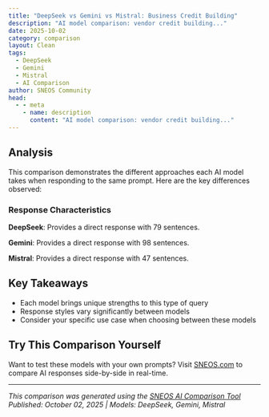 ```yaml
---
title: "DeepSeek vs Gemini vs Mistral: Business Credit Building"
description: "AI model comparison: vendor credit building..."
date: 2025-10-02
category: comparison
layout: Clean
tags:
  - DeepSeek
  - Gemini
  - Mistral
  - AI Comparison
author: SNEOS Community
head:
  - - meta
    - name: description
      content: "AI model comparison: vendor credit building..."
---
```


<ChatComparison
  title="DeepSeek vs Gemini vs Mistral: Business Credit Building"
  prompt="vendor credit building"
  :responses='{
    "DeepSeek": "Of course. \u0022Vendor credit building\u0022 is a powerful strategy for new or small businesses to establish and strengthen their business credit profile.\n\nLet\u0027s break it down into what it is, why it\u0027s important, how it works, and the steps to get started.\n\n### What is Vendor Credit?\n\nVendor credit (also known as trade credit) is an arrangement where a supplier or vendor allows you to purchase their goods or services and pay for them at a later date\u2014typically net 30, net 60, or net 90 days.\n\n**Examples:**\n*   An office supply company lets you order printers and paper and invoice you for payment in 30 days.\n*   A shipping company (like FedEx or UPS) provides you services and sends a bill at the end of the month.\n*   A wholesaler sends you inventory with payment due in 60 days.\n\n### What is Vendor Credit *Building*?\n\nVendor credit building is the **strategic use of these trade credit accounts to establish a positive payment history with business credit bureaus.**\n\nThe key is that the vendor **reports your payment history** to commercial credit bureaus like Dun \u0026 Bradstreet (D\u0026B), Experian Business, and Equifax Small Business. When you make payments on time, you build a strong business credit score separate from your personal credit.\n\n---\n\n### Why is Building Vendor Credit So Important?\n\n1.  **Separates Business and Personal Credit:** This is the #1 reason. It allows you to get loans, leases, and other credit in your business\u0027s name and EIN, not your Social Security Number.\n2.  **Access to Better Financing:** A strong business credit profile is essential for qualifying for business loans, lines of credit, and business credit cards with better terms and lower interest rates.\n3.  **Builds Credibility:** Suppliers and potential partners may check your business credit. A good score makes your business look more stable and reliable.\n4.  **Preserves Cash Flow:** Using net-30 terms gives you more time to use the products or sell the inventory *before* you have to pay for it, which is excellent for cash flow management.\n\n---\n\n### How the Process Works: A Step-by-Step Guide\n\n#### Step 1: Lay the Foundation\nBefore you apply for anything, you must have your business set up correctly.\n*   **Business Structure:** Be a formal entity (LLC, Corporation, etc.), not a sole proprietorship.\n*   **EIN:** Get an Employer Identification Number (EIN) from the IRS. This is your business\u0027s Social Security Number.\n*   **Business Phone Number:** Have a dedicated, listed business phone number.\n*   **Business Bank Account:** Open a checking account in your business\u0027s legal name.\n*   **Business Address:** Use a professional, consistent address across all platforms.\n\n#### Step 2: Establish a Business Credit Profile\nYou need to be \u0022findable\u0022 by the credit bureaus.\n*   **D-U-N-S Number:** This is crucial. Get a free D-U-N-S number from Dun \u0026 Bradstreet. It\u0027s the most common identifier for business credit.\n*   **Ensure Listings:** Make sure your business is listed with 411 and other directory services.\n\n#### Step 3: Find and Apply for \u0022Starter\u0022 Vendor Credit\nThis is the core of the strategy. Start with vendors known for working with new businesses and reporting to the bureaus. They are often called **\u0022starter vendors\u0022** or **\u0022net-30 vendors.\u0022**\n\n**Popular Starter Vendors (Always verify their current reporting policies):**\n*   **Uline:** Sells shipping, industrial, and packaging materials. They report to D\u0026B.\n*   **Grainger:** Sells industrial supplies, safety equipment, and tools. They report to D\u0026B.\n*   **Quill:** Sells office supplies. They report to both D\u0026B and Experian.\n*   **Crown Office Supplies:** Another office supplier that reports to D\u0026B.\n*   **Summa Office Supplies:** Reports to D\u0026B and Experian.\n\n**How to Apply:**\n1.  Place a small initial order (e.g., $50-$100).\n2.  At checkout, select the \u0022Invoice Me\u0022 or \u0022Net-30 Terms\u0022 option.\n3.  You will likely go through a quick credit application process.\n4.  Once approved, you\u0027ll receive your goods and an invoice with a due date.\n\n#### Step 4: Manage and Pay Diligently\n*   **Use the Account:** Make a small purchase. You don\u0027t need to max it out.\n*   **Pay ON TIME, Every Time:** The single most important rule. Early is even better. Set calendar reminders.\n*   **Keep Utilization Low:** Just like personal credit, don\u0027t use 100% of your available credit. Using less than 30% is a good rule of thumb.\n\n#### Step 5: Scale Up\nAfter you have 3-5 starter vendor accounts reporting positive payment history for 3-6 months, you can \u0022graduate\u0022 to more substantial credit.\n*   **Retail Store Credit:** Apply for cards at places like Home Depot, Lowe\u0027s, or Staples.\n*   **Fleet Cards:** Apply for a gas card (e.g., Fuelman, WEX).\n*   **Business Credit Cards:** From banks like Capital One, Chase, or American Express.\n\n---\n\n### Key Vendors That Report to Business Credit Bureaus\n\n| Vendor | What They Sell | Common Terms | Who They Report To |\n| :--- | :--- | :--- | :--- |\n| **Uline** | Shipping/Industrial Supplies | Net 30 | D\u0026B |\n| **Grainger** | Industrial Supplies \u0026 Safety | Net 30 | D\u0026B |\n| **Quill** | Office Supplies | Net 30 | D\u0026B, Experian |\n| **Crown Office** | Office Supplies | Net 30 | D\u0026B |\n| **Strategic Network Solutions (SNS)** | Website/IT Services | Net 30 | D\u0026B, Experian, Equifax |\n| **Nabisco** | Food/Grocery (for resale) | Net 30 | D\u0026B |\n| **Wex** | Fleet Fuel Cards | Monthly | D\u0026B, Experian |\n\n***Important:*** *Vendor reporting policies can change. Always confirm with the vendor directly or through recent reviews before applying.*\n\n### Common Pitfalls to Avoid\n\n*   **Paying Late:** A single late payment can severely damage your new credit profile.\n*   **Applying for Too Much at Once:** Multiple credit applications can look desperate and lead to denials.\n*   **Mixing Personal and Business Finances:** Never use a personal credit card for these business purchases if your goal is to build business credit.\n*   **Skipping the Foundation:** Trying to build credit without an EIN, D-U-N-S number, and business bank account is nearly impossible.\n*   **Not Verifying Reporting:** Don\u0027t assume a vendor reports. Do your research to ensure your on-time payments will be recorded.\n\nBy following this process, you systematically build a robust business credit profile that will open doors to financing and opportunities for years to come.",
    "Gemini": "Okay, let\u0027s break down vendor credit building and how to do it effectively.  This is about establishing credit for your business using relationships with vendors (suppliers).\n\n**What is Vendor Credit (and why is it important)?**\n\nVendor credit, also known as supplier credit or trade credit, is a line of credit extended to your business by suppliers. Instead of paying for goods or services upfront, you get a grace period (e.g., net 30 terms) to pay the invoice.  This is a crucial step *before* trying to secure traditional business loans or lines of credit from banks.\n\n**Why Build Vendor Credit?**\n\n*   **Establish Business Credit History:**  It\u0027s the foundation for building a business credit profile, which is separate from your personal credit.  A strong business credit profile is essential for accessing better financing options in the future.\n*   **Access Better Loan Terms:**  When you eventually apply for business loans, lenders will review your business credit history. A good history demonstrates responsibility and reduces risk, leading to lower interest rates and better terms.\n*   **Increase Borrowing Capacity:**  A solid credit profile allows you to borrow larger amounts of money when your business needs it for expansion, equipment purchases, or other investments.\n*   **Improve Cash Flow:**  Net terms (like net 30) give you more time to pay invoices, freeing up cash for other essential business expenses.\n*   **Potential Discounts:** Some vendors offer discounts for early payment or for maintaining a good payment history.\n*   **Separation of Personal and Business Finances:** Building business credit protects your personal credit score from being affected by business liabilities.\n*   **Easier Approval for Leases, Insurance, and Other Services:** Many service providers check business credit when evaluating applications.\n\n**How to Build Vendor Credit (Step-by-Step)**\n\n1.  **Ensure Business Legitimacy and Compliance:**\n    *   **Legal Structure:**  You need a properly registered business entity (LLC, S-Corp, C-Corp, etc.). Sole proprietorships and partnerships often rely on personal credit.\n    *   **EIN (Employer Identification Number):**  Get an EIN from the IRS. This is your business\u0027s tax identification number.\n    *   **Business Bank Account:**  Open a separate bank account solely for your business.\n    *   **Business Address and Phone Number:**  Have a physical business address (not a P.O. Box) and a dedicated business phone number.\n    *   **Business License:** Ensure you have all required local, state and federal business licenses.\n    *   **Website and Email:** A professional website and email address (e.g., yourname@yourbusiness.com) show legitimacy.\n    *   **411 Listing:**  Get your business listed in the 411 directory.  This adds to your business\u0027s verifiable presence.\n\n2.  **Find Vendors That Report to Business Credit Bureaus:**\n    *   **This is KEY:** Not all vendors report payment history to the major business credit bureaus (Dun \u0026 Bradstreet (D\u0026B), Experian Business, Equifax Small Business).  You need to specifically target those that do.\n    *   **Ask Vendors Directly:**  The best way to find out is to ask prospective vendors:  \u0022Do you report payment history to business credit bureaus like Dun \u0026 Bradstreet, Experian Business, or Equifax Small Business?\u0022\n    *   **Research Online:** Search online for lists of vendors that report to business credit bureaus. However, confirm the information directly with the vendor, as policies can change.\n    *   **Consider Credit Builder Programs:** Some companies offer programs that help you establish vendor credit by acting as a go-between.  Be cautious and do your research, as some may be scams.\n    *   **Start Small:** Look for vendors that sell supplies or services your business already uses, even if it\u0027s something small like office supplies or web hosting.\n3.  **Establish Initial Relationships:**\n    *   **Start with Vendors That Have Easier Approval:**  Some vendors are known to be more lenient with initial approvals.  This helps you get the ball rolling.\n    *   **Apply for Credit:** Fill out the vendor\u0027s credit application carefully and accurately.\n    *   **Personal Guarantee (Be Cautious):**  Some vendors may require a personal guarantee, especially when you\u0027re first starting out.  Understand the implications before agreeing. A personal guarantee means you are personally liable for the debt if your business cannot pay. This could affect your personal credit score.\n    *   **Open a small line of credit (if offered):** Some vendors will start you with a small line of credit and increase it as you prove you are a reliable customer.\n\n4.  **Make Purchases and Pay Invoices On Time (or Early):**\n    *   **Consistency is Critical:**  Your payment history is the most important factor in building business credit.\n    *   **Pay Within Terms:** Always pay invoices by the due date.\n    *   **Early Payments (If Possible):** Paying early can sometimes earn you discounts and demonstrates strong financial management.\n    *   **Track Payments:** Keep meticulous records of all invoices and payments.\n\n5.  **Monitor Your Business Credit Reports:**\n    *   **Dun \u0026 Bradstreet (D\u0026B):**\n        *   Get a D-U-N-S Number: This is a unique identifier for your business.  You can get it free from D\u0026B.\n        *   Monitor Your D\u0026B Paydex Score: This score ranges from 0 to 100 and reflects your payment history. A score of 80 or higher is generally considered good.\n    *   **Experian Business:**\n        *   Monitor Your Experian Intelliscore Plus: This score ranges from 1 to 100 and predicts the likelihood of your business paying its bills on time.\n    *   **Equifax Small Business:**\n        *   Monitor Your Equifax Business Credit Risk Score: This score ranges from 101 to 992 and reflects the risk of your business defaulting on payments.\n    *   **Address Errors Promptly:**  If you find any errors on your credit reports, dispute them immediately with the credit bureau.\n\n6.  **Gradually Expand Your Credit Network:**\n    *   **As your business credit improves, apply for credit with more vendors.**  Look for vendors in your industry that offer larger lines of credit.\n    *   **Consider a Business Credit Card:** Once you have established some vendor credit, consider applying for a business credit card.  Use it responsibly and pay the balance in full each month.\n\n**Important Considerations and Cautions:**\n\n*   **Avoid \u0022Credit Repair\u0022 Scams:** Be wary of companies that promise to magically fix your business credit or guarantee approvals. Building credit takes time and consistent effort.\n*   **Don\u0027t Overextend Yourself:**  Only apply for credit with vendors you actually need and can afford to pay.  Too many open accounts can negatively impact your credit score.\n*   **Personal Guarantees:** Understand the risks of personal guarantees before signing them.\n*   **Fees:** Be aware of any fees associated with vendor credit, such as late payment fees or annual fees.\n*   **Industry-Specific Vendors:**  Focus on establishing relationships with vendors that are relevant to your specific industry.\n\n**Example Scenario:**\n\nLet\u0027s say you own a small web design agency.  Here\u0027s how you might build vendor credit:\n\n1.  **Legitimacy:** Ensure your business is properly registered, has an EIN, a business bank account, a website, and a professional email address.\n2.  **Vendors:**\n    *   **Web Hosting Provider:**  Find a web hosting provider that reports to business credit bureaus.  Apply for an account and pay your hosting bills on time.\n    *   **Office Supply Company:**  Open an account with an office supply company that reports to business credit bureaus.  Purchase supplies and pay your invoices promptly.\n    *   **Software Provider (e.g., Adobe Creative Cloud):**  If you use software like Adobe Creative Cloud, check if they offer business accounts and report to credit bureaus.\n3.  **Monitor:** Regularly check your business credit reports with Dun \u0026 Bradstreet, Experian Business, and Equifax Small Business.\n\n**Key Takeaways:**\n\n*   Building vendor credit is a gradual process that requires patience and consistency.\n*   Always pay your invoices on time (or early).\n*   Monitor your business credit reports regularly.\n*   Be cautious of scams and personal guarantees.\n*   Focus on establishing relationships with vendors that report to business credit bureaus.\n\nBy following these steps, you can establish a strong business credit profile, which will open up opportunities for better financing and growth. Good luck!\n",
    "Mistral": "Building vendor credit is an essential step for businesses, especially startups and small businesses, looking to establish a strong credit profile. Vendor credit is a type of trade credit where suppliers extend terms to businesses, allowing them to pay for goods or services after they have been delivered. Here are some steps to help you build vendor credit:\n\n### 1. **Establish Your Business Legally**\n   - **Register Your Business:** Ensure your business is legally registered with your state.\n   - **Get an EIN:** Obtain an Employer Identification Number (EIN) from the IRS.\n   - **Business License:** Acquire any necessary business licenses and permits.\n\n### 2. **Open a Business Bank Account**\n   - Separate your personal and business finances by opening a business bank account. This helps in maintaining accurate financial records and building credibility.\n\n### 3. **Build a Business Credit Profile**\n   - **Dun \u0026 Bradstreet (D\u0026B):** Register with D\u0026B to get a D-U-N-S number, which is essential for building a business credit profile.\n   - **Experian, Equifax, and TransUnion:** Ensure your business is listed with these major credit bureaus.\n\n### 4. **Choose Vendors That Report to Credit Bureaus**\n   - Select vendors and suppliers that report your payment history to business credit bureaus. Not all vendors report, so it\u0027s important to choose those that do.\n\n### 5. **Start with Small Purchases**\n   - Begin with small, manageable purchases to build a positive payment history. Pay your bills on time or even early to establish a good credit record.\n\n### 6. **Negotiate Credit Terms**\n   - Negotiate net-30, net-60, or net-90 terms with your vendors. This means you have 30, 60, or 90 days to pay for the goods or services after receiving them.\n\n### 7. **Pay on Time**\n   - Consistently pay your bills on time. Late payments can negatively impact your credit score.\n\n### 8. **Monitor Your Credit Report**\n   - Regularly check your business credit report to ensure accuracy and address any discrepancies promptly.\n\n### 9. **Diversify Your Vendors**\n   - Work with multiple vendors to build a diverse credit profile. This shows creditors that you can manage multiple credit relationships responsibly.\n\n### 10. **Use a Business Credit Card**\n   - Apply for a business credit card and use it responsibly. Pay off the balance in full each month to avoid interest charges and build a positive credit history.\n\n### 11. **Maintain Good Financial Records**\n   - Keep accurate and up-to-date financial records. This includes invoices, receipts, and payment records. Good record-keeping helps in tracking your credit history and resolving any disputes.\n\n### 12. **Build Relationships**\n   - Develop strong relationships with your vendors. Good communication and a history of reliable payments can lead to better credit terms and more favorable conditions.\n\n### 13. **Consider Credit Building Services**\n   - There are services and platforms specifically designed to help businesses build credit. These services can connect you with vendors that report to credit bureaus and provide tools to monitor your credit.\n\n### 14. **Educate Yourself**\n   - Stay informed about business credit and best practices. Understanding how business credit works can help you make better decisions and avoid common pitfalls.\n\nBuilding vendor credit takes time and effort, but it\u0027s a crucial step in establishing a strong financial foundation for your business. By following these steps, you can build a positive credit history that will benefit your business in the long run."
  }'
  published-date="11:40"
/>

## Analysis

This comparison demonstrates the different approaches each AI model takes when responding to the same prompt. Here are the key differences observed:

### Response Characteristics

**DeepSeek**: Provides a direct response with 79 sentences. 

**Gemini**: Provides a direct response with 98 sentences. 

**Mistral**: Provides a direct response with 47 sentences. 

## Key Takeaways

- Each model brings unique strengths to this type of query
- Response styles vary significantly between models
- Consider your specific use case when choosing between these models

## Try This Comparison Yourself

Want to test these models with your own prompts? Visit [SNEOS.com](https://sneos.com) to compare AI responses side-by-side in real-time.

---

*This comparison was generated using the [SNEOS AI Comparison Tool](https://sneos.com)*
*Published: October 02, 2025 | Models: DeepSeek, Gemini, Mistral*
